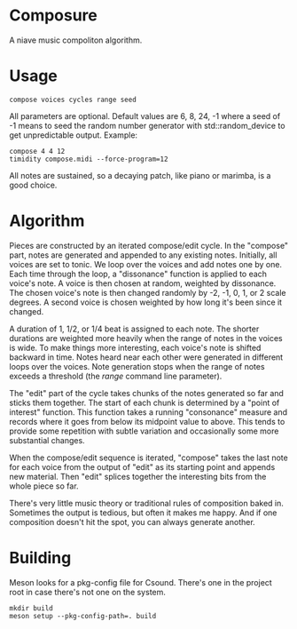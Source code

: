 # Composure
A niave music compoliton algorithm.

# Usage
    compose voices cycles range seed

All parameters are optional.  Default values are 6, 8, 24, -1 where a seed of -1 means to seed the random number generator with std::random_device to get unpredictable output.  Example:

    compose 4 4 12
    timidity compose.midi --force-program=12

All notes are sustained, so a decaying patch, like piano or marimba, is a good choice.

# Algorithm
Pieces are constructed by an iterated compose/edit cycle.  In the "compose" part, notes are generated and appended to any existing notes.  Initially, all voices are set to tonic.  We loop over the voices and add notes one by one.  Each time through the loop, a  "dissonance" function is applied to each voice's note.  A voice is then chosen at random, weighted by dissonance.  The chosen voice's note is then changed randomly by -2, -1, 0, 1, or 2 scale degrees.  A second voice is chosen weighted by how long it's been since it changed.

A duration of 1, 1/2, or 1/4 beat is assigned to each note.  The shorter durations are weighted more heavily when the range of notes in the voices is wide.  To make things more interesting, each voice's note is shifted backward in time.  Notes heard near each other were generated in different loops over the voices.  Note generation stops when the range of notes exceeds a threshold (the *range* command line parameter).

The "edit" part of the cycle takes chunks of the notes generated so far and sticks them together.  The start of each chunk is determined by a "point of interest" function.  This function takes a running "consonance" measure and records where it goes from below its midpoint value to above.  This tends to provide some repetition with subtle variation and occasionally some more substantial changes.

When the compose/edit sequence is iterated, "compose" takes the last note for each voice from the output of "edit" as its starting point and appends new material.  Then "edit" splices together the interesting bits from the whole piece so far.

There's very little music theory or traditional rules of composition baked in.  Sometimes the output is tedious, but often it makes me happy.  And if one composition doesn't hit the spot, you can always generate another.

# Building
Meson looks for a pkg-config file for Csound.  There's one in the project root in case
there's not one on the system.

    mkdir build
    meson setup --pkg-config-path=. build
